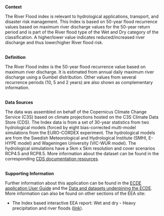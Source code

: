 <br />**Context**

The River Flood index is relevant to hydrological applications, transport, and disaster risk management.
This Index is based on 50-year flood recurrence values based on maximum river discharge values for the 50-year return period and is part of the River flood type of the Wet and Dry category of the classification.
A higher/lower value indicates reduced/increased river discharge and thus lower/higher River flood risk.

<br />**Definition**

The River Flood index is the 50-year flood recurrence value based on maximum river discharge. It is estimated from annual daily maximum river discharge using a Gumbel distribution. Other values from several recurrence periods (10, 5 and 2 years) are also shown as complementary information.

<br />**Data Sources**

The data was assembled on behalf of the Copernicus Climate Change Service (C3S) based on climate projections hosted on the C3S Climate Data Store (CDS). The Index data is from a set of 30-year statistics from two hydrological models (forced by eight bias-corrected multi-model simulations from the EURO-CORDEX experiment. The hydrological models are from the Swedish Meteorological and Hydrological Institute (SMHI, E-HYPE model) and Wageningen University (VIC-WUR model). The hydrological simulations have a 5km x 5km resolution and cover scenarios RCP4.5 and RCP8.5. More information about the dataset can be found in the corresponding [CDS documentation resources](https://cds.climate.copernicus.eu/cdsapp#!/dataset/sis-hydrology-variables-derived-projections).

<br />**Supporting Information**

Further information about this application can be found in the [ECDE application User Guide](https://confluence.ecmwf.int/display/ECDE/1.+ECDE+Indicators+visualisation+application%3A+User+Guide) and the [Data and datasets underpining the ECDE](https://confluence.ecmwf.int/display/ECDE/2.+ECDE+indicators+and+input+datasets).
More information can also be found on other sections of the EEA site:

- The Index based interactive EEA report: Wet and dry - Heavy precipitation and river floods ([link](https://www.eea.europa.eu/publications/europes-changing-climate-hazards-1/wet-and-dry-1/wet-and-dry-heavy)).
